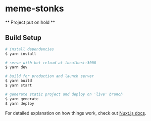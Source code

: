 # meme-stonks
** Project put on hold **

## Build Setup

```bash
# install dependencies
$ yarn install

# serve with hot reload at localhost:3000
$ yarn dev

# build for production and launch server
$ yarn build
$ yarn start

# generate static project and deploy on 'live' branch
$ yarn generate
$ yarn deploy
```

For detailed explanation on how things work, check out [Nuxt.js docs](https://nuxtjs.org).
